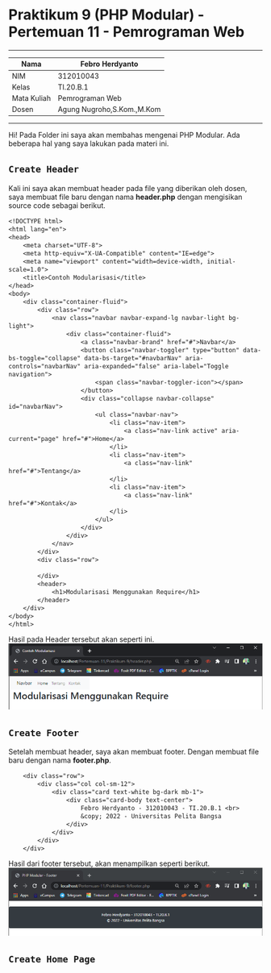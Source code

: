 # Praktikum 9 (PHP Modular) - Pertemuan 11 - Pemrograman Web

<hr>

| Nama | Febro Herdyanto |
| --- | --- |
| NIM | 312010043 |
| Kelas | TI.20.B.1 |
| Mata Kuliah | Pemrograman Web |
| Dosen | Agung Nugroho,S.Kom.,M.Kom |

<hr>

Hi! Pada Folder ini saya akan membahas mengenai PHP Modular. Ada beberapa hal yang saya lakukan pada materi ini.

## `Create Header`

Kali ini saya akan membuat header pada file yang diberikan oleh dosen, saya membuat file baru dengan nama **header.php** dengan mengisikan source code sebagai berikut.

```
<!DOCTYPE html>
<html lang="en">
<head>
    <meta charset="UTF-8">
    <meta http-equiv="X-UA-Compatible" content="IE=edge">
    <meta name="viewport" content="width=device-width, initial-scale=1.0">
    <title>Contoh Modularisasi</title>
</head>
<body>
    <div class="container-fluid">
        <div class="row">
            <nav class="navbar navbar-expand-lg navbar-light bg-light">
                <div class="container-fluid">
                    <a class="navbar-brand" href="#">Navbar</a>
                    <button class="navbar-toggler" type="button" data-bs-toggle="collapse" data-bs-target="#navbarNav" aria-controls="navbarNav" aria-expanded="false" aria-label="Toggle navigation">
                        <span class="navbar-toggler-icon"></span>
                    </button>
                    <div class="collapse navbar-collapse" id="navbarNav">
                        <ul class="navbar-nav">
                            <li class="nav-item">
                                <a class="nav-link active" aria-current="page" href="#">Home</a>
                            </li>
                            <li class="nav-item">
                                <a class="nav-link" href="#">Tentang</a>
                            </li>
                            <li class="nav-item">
                                <a class="nav-link" href="#">Kontak</a>
                            </li>
                        </ul>
                    </div>
                </div>
            </nav>
        </div>
        <div class="row">

        </div>
        <header>
            <h1>Modularisasi Menggunakan Require</h1>
        </header>
    </div>
</body>
</html>
```

Hasil pada Header tersebut akan seperti ini.
![Image Data - Header File](imgData/header.png)

## `Create Footer`

Setelah membuat header, saya akan membuat footer. Dengan membuat file baru dengan nama **footer.php**.

```
    <div class="row">
        <div class="col col-sm-12">
            <div class="card text-white bg-dark mb-1">
                <div class="card-body text-center">
                    Febro Herdyanto - 312010043 - TI.20.B.1 <br>
                    &copy; 2022 - Universitas Pelita Bangsa
                </div>
            </div>
        </div>
    </div>
```

Hasil dari footer tersebut, akan menampilkan seperti berikut. <br>
![Image Data - PHP Modular Footer](imgData/footer.png)

## `Create Home Page`